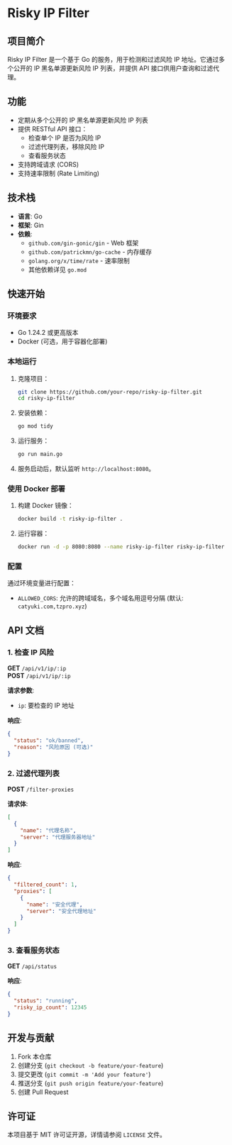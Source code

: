 # Risky IP Filter

## 项目简介
Risky IP Filter 是一个基于 Go 的服务，用于检测和过滤风险 IP 地址。它通过多个公开的 IP 黑名单源更新风险 IP 列表，并提供 API 接口供用户查询和过滤代理。

## 功能
- 定期从多个公开的 IP 黑名单源更新风险 IP 列表
- 提供 RESTful API 接口：
    - 检查单个 IP 是否为风险 IP
    - 过滤代理列表，移除风险 IP
    - 查看服务状态
- 支持跨域请求 (CORS)
- 支持速率限制 (Rate Limiting)

## 技术栈
- **语言**: Go
- **框架**: Gin
- **依赖**:
    - `github.com/gin-gonic/gin` - Web 框架
    - `github.com/patrickmn/go-cache` - 内存缓存
    - `golang.org/x/time/rate` - 速率限制
    - 其他依赖详见 `go.mod`

## 快速开始

### 环境要求
- Go 1.24.2 或更高版本
- Docker (可选，用于容器化部署)

### 本地运行
1. 克隆项目：
   ```bash
   git clone https://github.com/your-repo/risky-ip-filter.git
   cd risky-ip-filter
   ```

2. 安装依赖：
   ```bash
   go mod tidy
   ```

3. 运行服务：
   ```bash
   go run main.go
   ```

4. 服务启动后，默认监听 `http://localhost:8080`。

### 使用 Docker 部署
1. 构建 Docker 镜像：
   ```bash
   docker build -t risky-ip-filter .
   ```

2. 运行容器：
   ```bash
   docker run -d -p 8080:8080 --name risky-ip-filter risky-ip-filter
   ```

### 配置
通过环境变量进行配置：
- `ALLOWED_CORS`: 允许的跨域域名，多个域名用逗号分隔 (默认: `catyuki.com,tzpro.xyz`)

## API 文档

### 1. 检查 IP 风险
**GET** `/api/v1/ip/:ip`  
**POST** `/api/v1/ip/:ip`

**请求参数**:
- `ip`: 要检查的 IP 地址

**响应**:
```json
{
  "status": "ok/banned",
  "reason": "风险原因 (可选)"
}
```

### 2. 过滤代理列表
**POST** `/filter-proxies`

**请求体**:
```json
[
  {
    "name": "代理名称",
    "server": "代理服务器地址"
  }
]
```

**响应**:
```json
{
  "filtered_count": 1,
  "proxies": [
    {
      "name": "安全代理",
      "server": "安全代理地址"
    }
  ]
}
```

### 3. 查看服务状态
**GET** `/api/status`

**响应**:
```json
{
  "status": "running",
  "risky_ip_count": 12345
}
```

## 开发与贡献
1. Fork 本仓库
2. 创建分支 (`git checkout -b feature/your-feature`)
3. 提交更改 (`git commit -m 'Add your feature'`)
4. 推送分支 (`git push origin feature/your-feature`)
5. 创建 Pull Request

## 许可证
本项目基于 MIT 许可证开源，详情请参阅 `LICENSE` 文件。